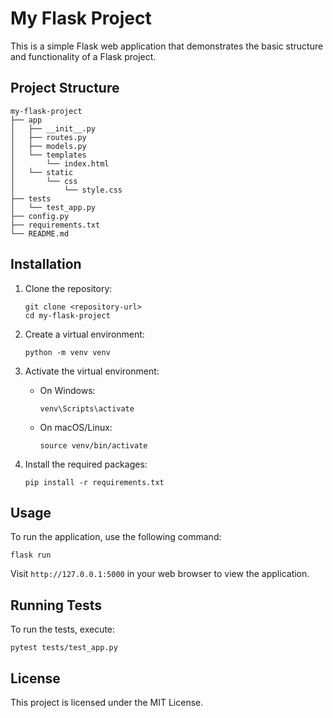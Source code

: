 # My Flask Project

This is a simple Flask web application that demonstrates the basic structure and functionality of a Flask project.

## Project Structure

```
my-flask-project
├── app
│   ├── __init__.py
│   ├── routes.py
│   ├── models.py
│   └── templates
│       └── index.html
│   └── static
│       └── css
│           └── style.css
├── tests
│   └── test_app.py
├── config.py
├── requirements.txt
└── README.md
```

## Installation

1. Clone the repository:
   ```
   git clone <repository-url>
   cd my-flask-project
   ```

2. Create a virtual environment:
   ```
   python -m venv venv
   ```

3. Activate the virtual environment:
   - On Windows:
     ```
     venv\Scripts\activate
     ```
   - On macOS/Linux:
     ```
     source venv/bin/activate
     ```

4. Install the required packages:
   ```
   pip install -r requirements.txt
   ```

## Usage

To run the application, use the following command:
```
flask run
```

Visit `http://127.0.0.1:5000` in your web browser to view the application.

## Running Tests

To run the tests, execute:
```
pytest tests/test_app.py
```

## License

This project is licensed under the MIT License.